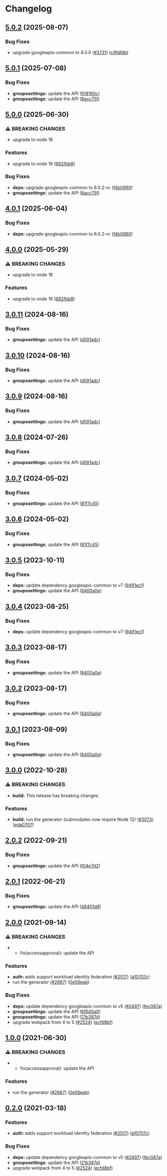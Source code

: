 # Changelog

## [5.0.2](https://github.com/googleapis/google-api-nodejs-client/compare/groupssettings-v5.0.1...groupssettings-v5.0.2) (2025-08-07)


### Bug Fixes

* upgrade googleapis-common to 8.0.0  ([#3731](https://github.com/googleapis/google-api-nodejs-client/issues/3731)) ([c9fdf4b](https://github.com/googleapis/google-api-nodejs-client/commit/c9fdf4b34d6c9bcf608eee35dd281d4680be9797))

## [5.0.1](https://github.com/googleapis/google-api-nodejs-client/compare/groupssettings-v5.0.0...groupssettings-v5.0.1) (2025-07-08)


### Bug Fixes

* **groupssettings:** update the API ([918160c](https://github.com/googleapis/google-api-nodejs-client/commit/918160cdbca6b595a14f612dfcc94247d5dc85eb))
* **groupssettings:** update the API ([8acc75f](https://github.com/googleapis/google-api-nodejs-client/commit/8acc75f42e9ab3b3eba27da279aeadbcc126a94b))

## [5.0.0](https://github.com/googleapis/google-api-nodejs-client/compare/groupssettings-v4.0.1...groupssettings-v5.0.0) (2025-06-30)


### ⚠ BREAKING CHANGES

* upgrade to node 18

### Features

* upgrade to node 18 ([682fbb8](https://github.com/googleapis/google-api-nodejs-client/commit/682fbb869189ae92b3e9a194d37d0548af0c1f92))


### Bug Fixes

* **deps:** upgrade googleapis-common to 8.0.2-rc ([f4b0990](https://github.com/googleapis/google-api-nodejs-client/commit/f4b099071040cfbcfe4a2e7d487d45ee93b369e0))
* **groupssettings:** update the API ([8acc75f](https://github.com/googleapis/google-api-nodejs-client/commit/8acc75f42e9ab3b3eba27da279aeadbcc126a94b))

## [4.0.1](https://github.com/googleapis/google-api-nodejs-client/compare/groupssettings-v4.0.0...groupssettings-v4.0.1) (2025-06-04)


### Bug Fixes

* **deps:** upgrade googleapis-common to 8.0.2-rc ([f4b0990](https://github.com/googleapis/google-api-nodejs-client/commit/f4b099071040cfbcfe4a2e7d487d45ee93b369e0))

## [4.0.0](https://github.com/googleapis/google-api-nodejs-client/compare/groupssettings-v3.0.11...groupssettings-v4.0.0) (2025-05-29)


### ⚠ BREAKING CHANGES

* upgrade to node 18

### Features

* upgrade to node 18 ([682fbb8](https://github.com/googleapis/google-api-nodejs-client/commit/682fbb869189ae92b3e9a194d37d0548af0c1f92))

## [3.0.11](https://github.com/googleapis/google-api-nodejs-client/compare/groupssettings-v3.0.10...groupssettings-v3.0.11) (2024-08-16)


### Bug Fixes

* **groupssettings:** update the API ([d591adc](https://github.com/googleapis/google-api-nodejs-client/commit/d591adcfb772ec86b384aa3d5f07b2c8b7a8415d))

## [3.0.10](https://github.com/googleapis/google-api-nodejs-client/compare/groupssettings-v3.0.9...groupssettings-v3.0.10) (2024-08-16)


### Bug Fixes

* **groupssettings:** update the API ([d591adc](https://github.com/googleapis/google-api-nodejs-client/commit/d591adcfb772ec86b384aa3d5f07b2c8b7a8415d))

## [3.0.9](https://github.com/googleapis/google-api-nodejs-client/compare/groupssettings-v3.0.8...groupssettings-v3.0.9) (2024-08-16)


### Bug Fixes

* **groupssettings:** update the API ([d591adc](https://github.com/googleapis/google-api-nodejs-client/commit/d591adcfb772ec86b384aa3d5f07b2c8b7a8415d))

## [3.0.8](https://github.com/googleapis/google-api-nodejs-client/compare/groupssettings-v3.0.7...groupssettings-v3.0.8) (2024-07-26)


### Bug Fixes

* **groupssettings:** update the API ([d591adc](https://github.com/googleapis/google-api-nodejs-client/commit/d591adcfb772ec86b384aa3d5f07b2c8b7a8415d))

## [3.0.7](https://github.com/googleapis/google-api-nodejs-client/compare/groupssettings-v3.0.6...groupssettings-v3.0.7) (2024-05-02)


### Bug Fixes

* **groupssettings:** update the API ([81f7c45](https://github.com/googleapis/google-api-nodejs-client/commit/81f7c4560d45065ccd96c24d05094c7b5de59580))

## [3.0.6](https://github.com/googleapis/google-api-nodejs-client/compare/groupssettings-v3.0.5...groupssettings-v3.0.6) (2024-05-02)


### Bug Fixes

* **groupssettings:** update the API ([81f7c45](https://github.com/googleapis/google-api-nodejs-client/commit/81f7c4560d45065ccd96c24d05094c7b5de59580))

## [3.0.5](https://github.com/googleapis/google-api-nodejs-client/compare/groupssettings-v3.0.4...groupssettings-v3.0.5) (2023-10-11)


### Bug Fixes

* **deps:** update dependency googleapis-common to v7 ([9491ec1](https://github.com/googleapis/google-api-nodejs-client/commit/9491ec1cdc3c413e7d73edcfcd59cf5c28a7c855))
* **groupssettings:** update the API ([8400a0e](https://github.com/googleapis/google-api-nodejs-client/commit/8400a0e99866835374546ea17275ceaa4241d4e9))

## [3.0.4](https://github.com/googleapis/google-api-nodejs-client/compare/groupssettings-v3.0.3...groupssettings-v3.0.4) (2023-08-25)


### Bug Fixes

* **deps:** update dependency googleapis-common to v7 ([9491ec1](https://github.com/googleapis/google-api-nodejs-client/commit/9491ec1cdc3c413e7d73edcfcd59cf5c28a7c855))

## [3.0.3](https://github.com/googleapis/google-api-nodejs-client/compare/groupssettings-v3.0.2...groupssettings-v3.0.3) (2023-08-17)


### Bug Fixes

* **groupssettings:** update the API ([8400a0e](https://github.com/googleapis/google-api-nodejs-client/commit/8400a0e99866835374546ea17275ceaa4241d4e9))

## [3.0.2](https://github.com/googleapis/google-api-nodejs-client/compare/groupssettings-v3.0.1...groupssettings-v3.0.2) (2023-08-17)


### Bug Fixes

* **groupssettings:** update the API ([8400a0e](https://github.com/googleapis/google-api-nodejs-client/commit/8400a0e99866835374546ea17275ceaa4241d4e9))

## [3.0.1](https://github.com/googleapis/google-api-nodejs-client/compare/groupssettings-v3.0.0...groupssettings-v3.0.1) (2023-08-09)


### Bug Fixes

* **groupssettings:** update the API ([8400a0e](https://github.com/googleapis/google-api-nodejs-client/commit/8400a0e99866835374546ea17275ceaa4241d4e9))

## [3.0.0](https://github.com/googleapis/google-api-nodejs-client/compare/groupssettings-v2.0.2...groupssettings-v3.0.0) (2022-10-28)


### ⚠ BREAKING CHANGES

* **build:** This release has breaking changes.

### Features

* **build:** run the generator (submodules now require Node 12) ([#3073](https://github.com/googleapis/google-api-nodejs-client/issues/3073)) ([eda0707](https://github.com/googleapis/google-api-nodejs-client/commit/eda07079dadab46a80b6f9ede618f4f43030169e))

## [2.0.2](https://github.com/googleapis/google-api-nodejs-client/compare/groupssettings-v2.0.1...groupssettings-v2.0.2) (2022-09-21)


### Bug Fixes

* **groupssettings:** update the API ([f04e7d2](https://github.com/googleapis/google-api-nodejs-client/commit/f04e7d2ea779a244c1d91d420ec10a5411c25c14))

## [2.0.1](https://github.com/googleapis/google-api-nodejs-client/compare/groupssettings-v2.0.0...groupssettings-v2.0.1) (2022-06-21)


### Bug Fixes

* **groupssettings:** update the API ([48401d8](https://github.com/googleapis/google-api-nodejs-client/commit/48401d84d01361aacb0c7de675f2e9c5a61921b2))

## [2.0.0](https://www.github.com/googleapis/google-api-nodejs-client/compare/groupssettings-v1.0.0...groupssettings-v2.0.0) (2021-09-14)


### ⚠ BREAKING CHANGES

* * fix(accessapproval): update the API

### Features

* **auth:** adds support workload identity federation ([#2517](https://www.github.com/googleapis/google-api-nodejs-client/issues/2517)) ([a10707c](https://www.github.com/googleapis/google-api-nodejs-client/commit/a10707c477759e7c9ef6360a2fe800856fb600c1))
* run the generator ([#2667](https://www.github.com/googleapis/google-api-nodejs-client/issues/2667)) ([0e56eeb](https://www.github.com/googleapis/google-api-nodejs-client/commit/0e56eebe1358284e6dfbedba92e10769ce1bb4d7))


### Bug Fixes

* **deps:** update dependency googleapis-common to v5 ([#2497](https://www.github.com/googleapis/google-api-nodejs-client/issues/2497)) ([fec087a](https://www.github.com/googleapis/google-api-nodejs-client/commit/fec087abcf3d994dd41c3ffa0a0c12b1f9f09dae))
* **groupssettings:** update the API ([6f6d0a0](https://www.github.com/googleapis/google-api-nodejs-client/commit/6f6d0a0269a2bc15684dabb01d8e7d213101d6a7))
* **groupssettings:** update the API ([21b387d](https://www.github.com/googleapis/google-api-nodejs-client/commit/21b387d9fb9f40fb3210330a265412227e276740))
* upgrade webpack from 4 to 5  ([#2524](https://www.github.com/googleapis/google-api-nodejs-client/issues/2524)) ([ecfd8bf](https://www.github.com/googleapis/google-api-nodejs-client/commit/ecfd8bfcd06e1beabff7ec9a8c4000222379eb8d))

## [1.0.0](https://www.github.com/googleapis/google-api-nodejs-client/compare/groupssettings-v0.2.0...groupssettings-v1.0.0) (2021-06-30)


### ⚠ BREAKING CHANGES

* * fix(accessapproval): update the API

### Features

* run the generator ([#2667](https://www.github.com/googleapis/google-api-nodejs-client/issues/2667)) ([0e56eeb](https://www.github.com/googleapis/google-api-nodejs-client/commit/0e56eebe1358284e6dfbedba92e10769ce1bb4d7))

## [0.2.0](https://www.github.com/googleapis/google-api-nodejs-client/compare/groupssettings-v0.1.0...groupssettings-v0.2.0) (2021-03-18)


### Features

* **auth:** adds support workload identity federation ([#2517](https://www.github.com/googleapis/google-api-nodejs-client/issues/2517)) ([a10707c](https://www.github.com/googleapis/google-api-nodejs-client/commit/a10707c477759e7c9ef6360a2fe800856fb600c1))


### Bug Fixes

* **deps:** update dependency googleapis-common to v5 ([#2497](https://www.github.com/googleapis/google-api-nodejs-client/issues/2497)) ([fec087a](https://www.github.com/googleapis/google-api-nodejs-client/commit/fec087abcf3d994dd41c3ffa0a0c12b1f9f09dae))
* **groupssettings:** update the API ([21b387d](https://www.github.com/googleapis/google-api-nodejs-client/commit/21b387d9fb9f40fb3210330a265412227e276740))
* upgrade webpack from 4 to 5  ([#2524](https://www.github.com/googleapis/google-api-nodejs-client/issues/2524)) ([ecfd8bf](https://www.github.com/googleapis/google-api-nodejs-client/commit/ecfd8bfcd06e1beabff7ec9a8c4000222379eb8d))
